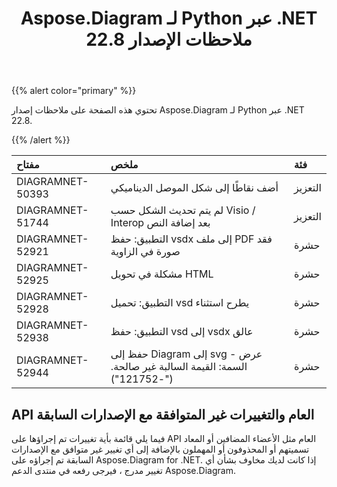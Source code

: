 ﻿---
title: Aspose.Diagram لـ Python عبر .NET 22.8 ملاحظات الإصدار
type: docs
weight: 19
url: /ar/python-net/aspose-diagram-for-python-via-net-22-8-release-notes/
---
{{% alert color="primary" %}} 

تحتوي هذه الصفحة على ملاحظات إصدار Aspose.Diagram لـ Python عبر .NET 22.8.

{{% /alert %}} 

|**مفتاح**|**ملخص**|**فئة**|
|:- |:- |:- |
|DIAGRAMNET-50393|أضف نقاطًا إلى شكل الموصل الديناميكي|التعزيز|
|DIAGRAMNET-51744|لم يتم تحديث الشكل حسب Visio / Interop بعد إضافة النص|التعزيز|
|DIAGRAMNET-52921|التطبيق: حفظ vsdx إلى ملف PDF فقد صورة في الزاوية|حشرة|
|DIAGRAMNET-52925|مشكلة في تحويل HTML|حشرة|
|DIAGRAMNET-52928|التطبيق: تحميل vsd يطرح استثناء|حشرة|
|DIAGRAMNET-52938|التطبيق: حفظ vsd إلى vsdx عالق|حشرة|
|DIAGRAMNET-52944|حفظ إلى Diagram إلى svg - عرض السمة: القيمة السالبة غير صالحة. ("-121752")|حشرة|

## **API العام والتغييرات غير المتوافقة مع الإصدارات السابقة**
فيما يلي قائمة بأية تغييرات تم إجراؤها على API العام مثل الأعضاء المضافين أو المعاد تسميتهم أو المحذوفون أو المهملون بالإضافة إلى أي تغيير غير متوافق مع الإصدارات السابقة تم إجراؤه على Aspose.Diagram for .NET. إذا كانت لديك مخاوف بشأن أي تغيير مدرج ، فيرجى رفعه في منتدى الدعم Aspose.Diagram.